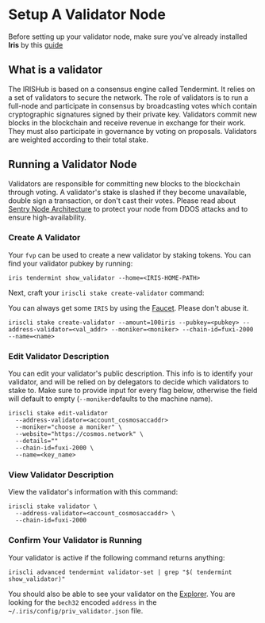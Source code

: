 # Setup A Validator Node

Before setting up your validator node, make sure you've already installed  **Iris** by this [guide](https://github.com/kidinamoto01/testnets-1/blob/master/testnets/docs/install%20iris.md)

## What is a validator

The IRISHub is based on a consensus engine called Tendermint. It relies on a set of validators to secure the network. The role of validators is to run a full-node and participate in consensus by broadcasting votes which contain cryptographic signatures signed by their private key. Validators commit new blocks in the blockchain and receive revenue in exchange for their work. They must also participate in governance by voting on proposals. Validators are weighted according to their total stake.


## Running a Validator Node

Validators are responsible for committing new blocks to the blockchain through voting. A validator's stake is slashed if they become unavailable, double sign a transaction, or don't cast their votes. Please read about [Sentry Node Architecture](https://github.com/kidinamoto01/testnets-1/blob/master/testnets/docs/Setup%20A%20Sentry%20Node.md) to protect your node from DDOS attacks and to ensure high-availability.

### Create A Validator

Your `fvp` can be used to create a new validator by staking tokens. You can find your validator pubkey by running:

```
iris tendermint show_validator --home=<IRIS-HOME-PATH>
```

Next, craft your `iriscli stake create-validator` command:

You can always get some `IRIS`  by using the [Faucet](https://testnet.irisplorer.io/#/faucet). Please don't abuse it. 

```
iriscli stake create-validator --amount=100iris --pubkey=<pubkey> --address-validator=<val_addr> --moniker=<moniker> --chain-id=fuxi-2000 --name=<name>
```

### Edit Validator Description

You can edit your validator's public description. This info is to identify your validator, and will be relied on by delegators to decide which validators to stake to. Make sure to provide input for every flag below, otherwise the field will default to empty (`--moniker`defaults to the machine name).

```
iriscli stake edit-validator
  --address-validator=<account_cosmosaccaddr>
  --moniker="choose a moniker" \
  --website="https://cosmos.network" \
  --details=""
  --chain-id=fuxi-2000 \
  --name=<key_name>
```

### View Validator Description

View the validator's information with this command:

```
iriscli stake validator \
  --address-validator=<account_cosmosaccaddr> \
  --chain-id=fuxi-2000
```

### Confirm Your Validator is Running

Your validator is active if the following command returns anything:

```
iriscli advanced tendermint validator-set | grep "$( tendermint show_validator)"
```

You should also be able to see your validator on the [Explorer](https://testnet.irisplorer.io). You are looking for the `bech32` encoded `address` in the `~/.iris/config/priv_validator.json` file.

